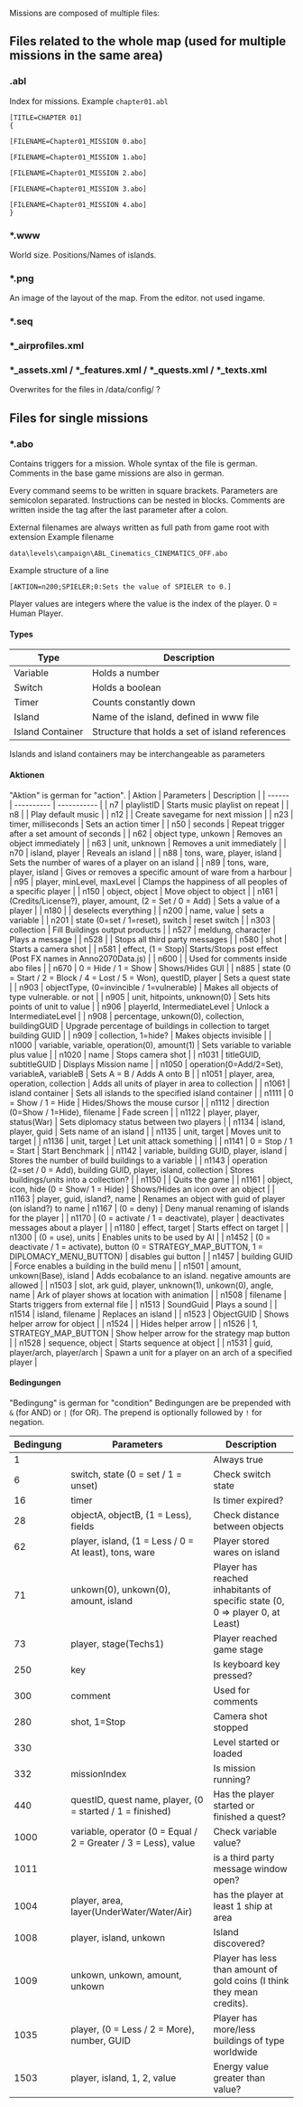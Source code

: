 Missions are composed of multiple files:

## Files related to the whole map (used for multiple missions in the same area)
### .abl
Index for missions. Example `chapter01.abl`
```
[TITLE=CHAPTER 01]
{

[FILENAME=Chapter01_MISSION 0.abo]

[FILENAME=Chapter01_MISSION 1.abo]

[FILENAME=Chapter01_MISSION 2.abo]

[FILENAME=Chapter01_MISSION 3.abo]

[FILENAME=Chapter01_MISSION 4.abo]
}

```

### *.www
World size.
Positions/Names of islands.

### *.png
An image of the layout of the map. From the editor. not used ingame.

### *.seq


### *_airprofiles.xml

### *_assets.xml / *_features.xml / *_quests.xml / *_texts.xml
Overwrites for the files in /data/config/ ?

## Files for single missions
### *.abo
Contains triggers for a mission.
Whole syntax of the file is german. Comments in the base game missions are also in german.

Every command seems to be written in square brackets. Parameters are semicolon separated. Instructions can be nested in blocks. Comments are written inside the tag after the last parameter after a colon.

External filenames are always written as full path from game root with extension
Example filename
```
data\levels\campaign\ABL_Cinematics_CINEMATICS_OFF.abo
```

Example structure of a line
```
[AKTION=n200;SPIELER;0:Sets the value of SPIELER to 0.]
```

Player values are integers where the value is the index of the player. 0 = Human Player.

#### Types
| Type  | Description |
| ----- | ----------- |
| Variable | Holds a number |
| Switch | Holds a boolean |
| Timer | Counts constantly down |
| Island | Name of the island, defined in www file |
| Island Container | Structure that holds a set of island references |

Islands and island containers may be interchangeable as parameters

#### Aktionen
"Aktion" is german for "action".
| Aktion | Parameters | Description |
| ------ | ---------- | ----------- |
| n7     | playlistID | Starts music playlist on repeat |
| n8     |            | Play default music |
| n12    |            | Create savegame for next mission |
| n23    | timer, milliseconds | Sets an action timer |
| n50    | seconds    | Repeat trigger after a set amount of seconds |
| n62    | object type, unkown | Removes an object immediately |
| n63    | unit, unknown | Removes a unit immediately |
| n70    | island, player | Reveals an island |
| n88    | tons, ware, player, island | Sets the number of wares of a player on an island |
| n89    | tons, ware, player, island | Gives or removes a specific amount of ware from a harbour |
| n95    | player, minLevel, maxLevel | Clamps the happiness of all peoples of a specific player |
| n150   | object, object | Move object to object |
| n161   | (Credits/License?), player, amount, (2 = Set / 0 = Add) | Sets a value of a player |
| n180   |            | deselects everything |
| n200   | name, value | sets a variable |
| n201   | state (0=set / 1=reset), switch | reset switch |
| n303   | collection | Fill Buildings output products |
| n527   | meldung, character | Plays a message |
| n528   |            | Stops all third party messages |
| n580   | shot       | Starts a camera shot |
| n581   | effect, (1 = Stop)| Starts/Stops post effect (Post FX names in Anno2070Data.js) |
| n600   |            | Used for comments inside abo files |
| n670   | 0 = Hide / 1 = Show | Shows/Hides GUI |
| n885   | state (0 = Start / 2 = Block / 4 = Lost / 5 = Won), questID, player | Sets a quest state |
| n903   | objectType, (0=invincible / 1=vulnerable) | Makes all objects of type vulnerable. or not |
| n905   | unit, hitpoints, unknown(0) | Sets hits points of unit to value |
| n906   | playerId, IntermediateLevel | Unlock a IntermediateLevel |
| n908   | percentage, unkown(0), collection, buildingGUID | Upgrade percentage of buildings in collection to target building GUID |
| n909   | collection, 1=hide? | Makes objects invisible |
| n1000  | variable, variable, operation(0), amount(1) | Sets variable to variable plus value |
| n1020  | name       | Stops camera shot |
| n1031  | titleGUID, subtitleGUID | Displays Mission name |
| n1050  | operation(0=Add/2=Set), variableA, variableB | Sets A = B / Adds A onto B |
| n1051  | player, area, operation, collection | Adds all units of player in area to collection |
| n1061  | island container | Sets all islands to the specified island container |
| n1111  | 0 = Show / 1 = Hide | Hides/Shows the mouse cursor |
| n1112  | direction (0=Show / 1=Hide), filename | Fade screen |
| n1122  | player, player, status(War) | Sets diplomacy status between two players |
| n1134  | island, player, guid | Sets name of an island |
| n1135  | unit, target | Moves unit to target |
| n1136  | unit, target | Let unit attack something |
| n1141  | 0 = Stop / 1 = Start | Start Benchmark |
| n1142  | variable, building GUID, player, island | Stores the number of build buildings to a variable |
| n1143  | operation (2=set / 0 = Add), building GUID, player, island, collection | Stores buildings/units into a collection? |
| n1150  |              | Quits the game |
| n1161  | object, icon, hide (0 = Show/ 1 = Hide) | Shows/Hides an icon over an object |
| n1163  | player, guid, island?, name | Renames an object with guid of player (on island?) to name
| n1167  | (0 = deny) | Deny manual renaming of islands for the player |
| n1170  | (0 = activate / 1 = deactivate), player | deactivates messages about a player |
| n1180  | effect, target | Starts effect on target |
| n1300  | (0 = use), units | Enables units to be used by AI |
| n1452  | (0 = deactivate / 1 = activate), button (0 = STRATEGY_MAP_BUTTON, 1 = DIPLOMACY_MENU_BUTTON) | disables gui button |
| n1457  | building GUID | Force enables a building in the build menu |
| n1501  | amount, unkown(Base), island | Adds ecobalance to an island. negative amounts are allowed |
| n1503  | slot, ark guid, player, unknown(1), unkown(0), angle, name | Ark of player shows at location with animation |
| n1508  | filename   | Starts triggers from external file |
| n1513  | SoundGuid  | Plays a sound |
| n1514  | island, filename | Replaces an island |
| n1523  | ObjectGUID | Shows helper arrow for object |
| n1524  |            | Hides helper arrow |
| n1526  | 1, STRATEGY_MAP_BUTTON | Show helper arrow for the strategy map button |
| n1528  | sequence, object | Starts sequence at object |
| n1531  | guid, player/arch, player/arch | Spawn a unit for a player on an arch of a specified player |

#### Bedingungen
"Bedingung" is german for "condition"
Bedingungen are be prepended with `&` (for AND) or `|` (for OR). The prepend is optionally followed by `!` for negation.

| Bedingung | Parameters | Description |
| --------- | ---------- | ----------- |
| 1         |            | Always true |
| 6         | switch, state (0 = set / 1 = unset) | Check switch state |
| 16  	    | timer      | Is timer expired? |
| 28        | objectA, objectB, (1 = Less), fields | Check distance between objects |
| 62        | player, island, (1 = Less / 0 = At least), tons, ware | Player stored wares on island |
| 71        | unkown(0), unkown(0), amount, island | Player has reached inhabitants of specific state (0, 0 => player 0, at Least)|
| 73        | player, stage(Techs1) | Player reached game stage |
| 250       | key        | Is keyboard key pressed? |
| 300       | comment    | Used for comments |
| 280       | shot, 1=Stop | Camera shot stopped |
| 330       |            | Level started or loaded |
| 332       | missionIndex | Is mission running? |
| 440       | questID, quest name, player, (0 = started / 1 = finished) | Has the player started or finished a quest? |
| 1000      | variable, operator (0 = Equal / 2 = Greater / 3 = Less), value | Check variable value? |
| 1011      |            | is a third party message window open? |
| 1004      | player, area, layer(UnderWater/Water/Air) | has the player at least 1 ship at area |
| 1008      | player, island, unkown | Island discovered? |
| 1009      | unkown, unkown, amount, unkown | Player has less than amount of gold coins (I think they mean credits). |
| 1035      | player, (0 = Less / 2 = More), number, GUID | Player has more/less buildings of type worldwide |
| 1503      | player, island, 1, 2, value | Energy value greater than value? |